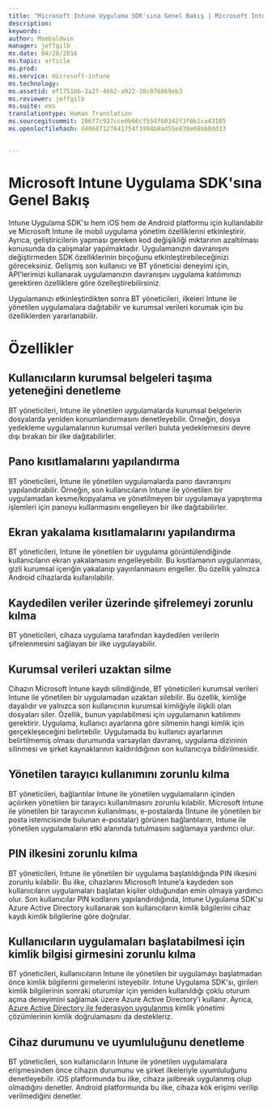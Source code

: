 ```yaml
---
title: "Microsoft Intune Uygulama SDK'sına Genel Bakış | Microsoft Intune"
description: 
keywords: 
author: Msmbaldwin
manager: jeffgilb
ms.date: 04/28/2016
ms.topic: article
ms.prod: 
ms.service: microsoft-intune
ms.technology: 
ms.assetid: ef1751bb-3a2f-4662-a922-38c076869eb3
ms.reviewer: jeffgilb
ms.suite: ems
translationtype: Human Translation
ms.sourcegitcommit: 206f7c927cce0b66cf554f60342f3f0b1ca43105
ms.openlocfilehash: d40687127841754f3994b8ad55e839e08bb8dd33


---
```


# Microsoft Intune Uygulama SDK'sına Genel Bakış
Intune Uygulama SDK'sı hem iOS hem de Android platformu için kullanılabilir ve Microsoft Intune ile mobil uygulama yönetim özelliklerini etkinleştirir. Ayrıca, geliştiricilerin yapması gereken kod değişikliği miktarının azaltılması konusunda da çalışmalar yapılmaktadır. Uygulamanızın davranışını değiştirmeden SDK özelliklerinin birçoğunu etkinleştirebileceğinizi göreceksiniz. Gelişmiş son kullanıcı ve BT yöneticisi deneyimi için, API’lerimizi kullanarak uygulamanızın davranışını uygulama katılımınızı gerektiren özelliklere göre özelleştirebilirsiniz. 

Uygulamanızı etkinleştirdikten sonra BT yöneticileri, ilkeleri Intune ile yönetilen uygulamalara dağıtabilir ve kurumsal verileri korumak için bu özelliklerden yararlanabilir.

# Özellikler
## Kullanıcıların kurumsal belgeleri taşıma yeteneğini denetleme
BT yöneticileri, Intune ile yönetilen uygulamalarda kurumsal belgelerin dosyalarda yeniden konumlandırmasını denetleyebilir. Örneğin, dosya yedekleme uygulamalarının kurumsal verileri buluta yedeklemesini devre dışı bırakan bir ilke dağıtabilirler.  

## Pano kısıtlamalarını yapılandırma
BT yöneticileri, Intune ile yönetilen uygulamalarda pano davranışını yapılandırabilir. Örneğin, son kullanıcıların Intune ile yönetilen bir uygulamadan kesme/kopyalama ve yönetilmeyen bir uygulamaya yapıştırma işlemleri için panoyu kullanmasını engelleyen bir ilke dağıtabilirler.

## Ekran yakalama kısıtlamalarını yapılandırma
BT yöneticileri, Intune ile yönetilen bir uygulama görüntülendiğinde kullanıcıların ekran yakalamasını engelleyebilir. Bu kısıtlamanın uygulanması, gizli kurumsal içeriğin yakalanıp yayınlanmasını engeller. Bu özellik yalnızca Android cihazlarda kullanılabilir. 

## Kaydedilen veriler üzerinde şifrelemeyi zorunlu kılma
BT yöneticileri, cihaza uygulama tarafından kaydedilen verilerin şifrelenmesini sağlayan bir ilke uygulayabilir.

## Kurumsal verileri uzaktan silme
Cihazın Microsoft Intune kaydı silindiğinde, BT yöneticileri kurumsal verileri Intune ile yönetilen bir uygulamadan uzaktan silebilir. Bu özellik, kimliğe dayalıdır ve yalnızca son kullanıcının kurumsal kimliğiyle ilişkili olan dosyaları siler. Özellik, bunun yapılabilmesi için uygulamanın katılımını gerektirir. Uygulama, kullanıcı ayarlarına göre silmenin hangi kimlik için gerçekleşeceğini belirtebilir. Uygulamada bu kullanıcı ayarlarının belirtilmemiş olması durumunda varsayılan davranış, uygulama dizininin silinmesi ve şirket kaynaklarının kaldırıldığının son kullanıcıya bildirilmesidir. 

## Yönetilen tarayıcı kullanımını zorunlu kılma
BT yöneticileri, bağlantılar Intune ile yönetilen uygulamaların içinden açılırken yönetilen bir tarayıcı kullanılmasını zorunlu kılabilir. Microsoft Intune ile yönetilen bir tarayıcının kullanılması, e-postalarda (Intune ile yönetilen bir posta istemcisinde bulunan e-postalar) görünen bağlantıların, Intune ile yönetilen uygulamaların etki alanında tutulmasını sağlamaya yardımcı olur.

## PIN ilkesini zorunlu kılma
BT yöneticileri, Intune ile yönetilen bir uygulama başlatıldığında PIN ilkesini zorunlu kılabilir. Bu ilke, cihazlarını Microsoft Intune’a kaydeden son kullanıcıların uygulamaları başlatan kişiler olduğundan emin olmaya yardımcı olur. Son kullanıcılar PIN kodlarını yapılandırdığında, Intune Uygulama SDK'sı Azure Active Directory kullanarak son kullanıcıların kimlik bilgilerini cihaz kaydı kimlik bilgilerine göre doğrular. 

## Kullanıcıların uygulamaları başlatabilmesi için kimlik bilgisi girmesini zorunlu kılma
BT yöneticileri, kullanıcıların Intune ile yönetilen bir uygulamayı başlatmadan önce kimlik bilgilerini girmelerini isteyebilir. Intune Uygulama SDK'sı, girilen kimlik bilgilerinin sonraki oturumlar için yeniden kullanıldığı çoklu oturum açma deneyimini sağlamak üzere Azure Active Directory’i kullanır. Ayrıca, [Azure Active Directory ile federasyon uygulanmış](/active-directory/active-directory-aadconnect-federation-compatibility) kimlik yönetimi çözümlerinin kimlik doğrulamasını da destekleriz. 

## Cihaz durumunu ve uyumluluğunu denetleme
BT yöneticileri, son kullanıcıların Intune ile yönetilen uygulamalara erişmesinden önce cihazın durumunu ve şirket ilkeleriyle uyumluluğunu denetleyebilir. iOS platformunda bu ilke, cihaza jailbreak uygulanmış olup olmadığını denetler. Android platformunda bu ilke, cihaza kök erişimi verilip verilmediğini denetler.  





<!--HONumber=Jul16_HO3-->


